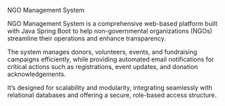 NGO Management System 

NGO Management System is a comprehensive web-based platform built with Java Spring Boot to help non-governmental organizations (NGOs) streamline their operations and enhance transparency.

The system manages donors, volunteers, events, and fundraising campaigns efficiently, while providing automated email notifications for critical actions such as registrations, event updates, and donation acknowledgements.

It’s designed for scalability and modularity, integrating seamlessly with relational databases and offering a secure, role-based access structure.
